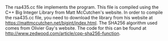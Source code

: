 The rsa435.cc file implements the program. This file is compiled using the C++ Big Integer Library from Matt McCutchen's website. In order to compile the rsa435.cc file, you need to download the library from his website at https://mattmccutchen.net/bigint/index.html. The SHA256 algorithm used comes from Olivier Gay's website. The code for this can be found at http://www.zedwood.com/article/cpp-sha256-function. 
